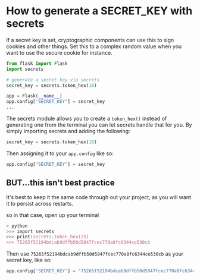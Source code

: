 # How to generate a SECRET_KEY with secrets

If a secret key is set, cryptographic components can use this to sign cookies and other things. Set this to a complex random value when you want to use the secure cookie for instance.

```python
from flask import Flask
import secrets

# generate a secret key via secrets
secret_key = secrets.token_hex(16)

app = Flask(__name__)
app.config["SECRET_KEY"] = secret_key
...
```

The secrets module allows you to create a `token_hex()` instead of generating one from the terminal you can let secrets handle that for you. By simply importing secrets and adding the following:

```python
secret_key = secrets.token_hex(16)
```

Then assigning it to your `app.config` like so:

```python
app.config["SECRET_KEY"] = secret_key
```
## BUT...this isn't best practice

It's best to keep it the same code through out your project, as you will want it to persist across restarts.

so in that case, open up your terminal

```zsh
> python
>>> import secrets
>>> print(secrets.token_hex(25)
>>> 75265f52194bdcab9dffb50d5847fcec770a8fc6344ce530cb
```
Then use `75265f52194bdcab9dffb50d5847fcec770a8fc6344ce530cb` as your secret key, like so:

```python
app.config['SECRET_KEY'] = "75265f52194bdcab9dffb50d5847fcec770a8fc6344ce530cb"
```
